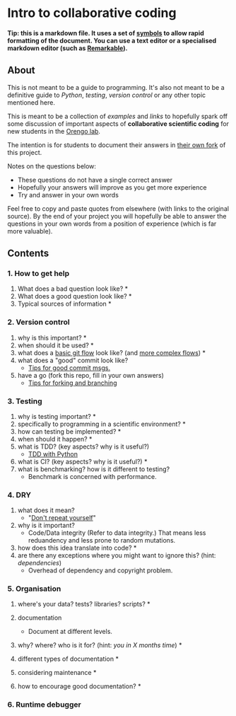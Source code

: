 # Intro to collaborative coding

#### Tip: this is a markdown file. It uses a set of [symbols](https://github.com/adam-p/markdown-here/wiki/Markdown-Cheatsheet) to allow rapid formatting of the document. You can use a text editor or a specialised markdown editor (such as [Remarkable](https://remarkableapp.github.io/)).

## About

This is not meant to be a guide to programming. It's also not meant to be a definitive guide to *Python*, *testing*, *version control* or any other topic mentioned here.

This is meant to be a collection of *examples* and *links* to hopefully spark off some discussion of important aspects of **collaborative scientific coding** for new students in the [Orengo lab](www.orengogroup.info).

The intention is for students to document their answers in [their own fork](https://help.github.com/articles/fork-a-repo/) of this project.

Notes on the questions below:

 * These questions do not have a single correct answer
 * Hopefully your answers will improve as you get more experience
 * Try and answer in your own words

Feel free to copy and paste quotes from elsewhere (with links to the original source). By the end of your project you will hopefully be able to answer the questions in your own words from a position of experience (which is far more valuable).

## Contents

### 1. How to get help

 1. What does a bad question look like?
 	* 
 1. What does a good question look like?
 	* 
 1. Typical sources of information
 	* 
 
### 2. Version control

 1. why is this important?
 	* 
 1. when should it be used?
 	* 
 1. what does a [basic git flow](https://www.atlassian.com/git/tutorials/comparing-workflows) look like? (and [more complex flows](http://nvie.com/posts/a-successful-git-branching-model/))
 	* 
 1. what does a "good" commit look like?
 	* [Tips for good commit msgs.](https://robots.thoughtbot.com/5-useful-tips-for-a-better-commit-message) 
 1. have a go (fork this repo, fill in your own answers)
 	* [Tips for forking and branching](http://blog.scottlowe.org/2015/01/27/using-fork-branch-git-workflow/)

### 3. Testing 

 1. why is testing important?
 	* 
 1. specifically to programming in a scientific environment? 
 	* 
 1. how can testing be implemented?
 	* 
 1. when should it happen?
 	* 
 1. what is TDD? (key aspects? why is it useful?)
	* [TDD with Python](https://code.tutsplus.com/tutorials/beginning-test-driven-development-in-python--net-30137) 
 1. what is CI? (key aspects? why is it useful?)
 	* 
 1. what is benchmarking? how is it different to testing?
 	* Benchmark is concerned with performance.

### 4. DRY

 1. what does it mean?
 	* "[Don't repeat yourself](https://en.wikipedia.org/wiki/Don%27t_repeat_yourself)"
 1. why is it important?
 	* Code/Data integrity (Refer to data integrity.) That means less reduandency and less prone to random mutations.
 1. how does this idea translate into code?
 	* 
 1. are there any exceptions where you might want to ignore this? (hint: *dependencies*)
	* Overhead of dependency and copyright problem.

### 5. Organisation

 1. where's your data? tests? libraries? scripts?
 	* 
 1. documentation
	 * Document at different levels.
	 
  1. why? where? who is it for? (hint: *you in X months time*)
  	* 
  1. different types of documentation
  	* 
  1. considering maintenance
  	* 
  1. how to encourage good documentation?
  	* 
  
### 6. Runtime debugger

